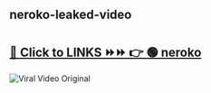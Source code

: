 
 ## neroko-leaked-video 

# <h2><a href="https://clipsfans.com/neroko&ref=git">🔗 Click to LINKS ⏩⏩ 👉 🟢 neroko </a></h2>

<a href="https://clipsfans.com/neroko&ref=git" rel="nofollow" data-target="animated-image.originalLink"><img src="https://i.ibb.co.com/xMMVF88/686577567.gif" alt="Viral Video Original" style="max-width: 100%; display: inline-block;" data-target="animated-image.originalImage"></a>
